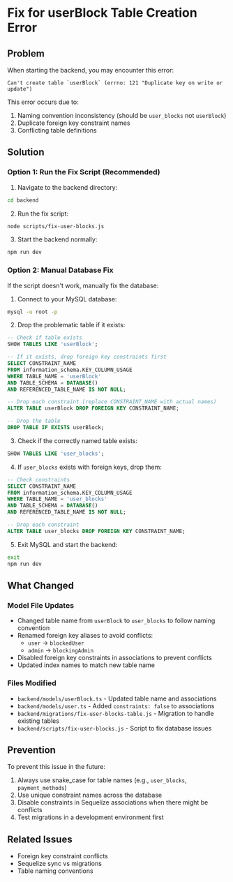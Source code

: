 # Fix for userBlock Table Creation Error

## Problem
When starting the backend, you may encounter this error:
```
Can't create table `userBlock` (errno: 121 "Duplicate key on write or update")
```

This error occurs due to:
1. Naming convention inconsistency (should be `user_blocks` not `userBlock`)
2. Duplicate foreign key constraint names
3. Conflicting table definitions

## Solution

### Option 1: Run the Fix Script (Recommended)

1. Navigate to the backend directory:
```bash
cd backend
```

2. Run the fix script:
```bash
node scripts/fix-user-blocks.js
```

3. Start the backend normally:
```bash
npm run dev
```

### Option 2: Manual Database Fix

If the script doesn't work, manually fix the database:

1. Connect to your MySQL database:
```bash
mysql -u root -p 
```

2. Drop the problematic table if it exists:
```sql
-- Check if table exists
SHOW TABLES LIKE 'userBlock';

-- If it exists, drop foreign key constraints first
SELECT CONSTRAINT_NAME 
FROM information_schema.KEY_COLUMN_USAGE 
WHERE TABLE_NAME = 'userBlock' 
AND TABLE_SCHEMA = DATABASE()
AND REFERENCED_TABLE_NAME IS NOT NULL;

-- Drop each constraint (replace CONSTRAINT_NAME with actual names)
ALTER TABLE userBlock DROP FOREIGN KEY CONSTRAINT_NAME;

-- Drop the table
DROP TABLE IF EXISTS userBlock;
```

3. Check if the correctly named table exists:
```sql
SHOW TABLES LIKE 'user_blocks';
```

4. If `user_blocks` exists with foreign keys, drop them:
```sql
-- Check constraints
SELECT CONSTRAINT_NAME 
FROM information_schema.KEY_COLUMN_USAGE 
WHERE TABLE_NAME = 'user_blocks' 
AND TABLE_SCHEMA = DATABASE()
AND REFERENCED_TABLE_NAME IS NOT NULL;

-- Drop each constraint
ALTER TABLE user_blocks DROP FOREIGN KEY CONSTRAINT_NAME;
```

5. Exit MySQL and start the backend:
```bash
exit
npm run dev
```

## What Changed

### Model File Updates
- Changed table name from `userBlock` to `user_blocks` to follow naming convention
- Renamed foreign key aliases to avoid conflicts:
  - `user` → `blockedUser`
  - `admin` → `blockingAdmin`
- Disabled foreign key constraints in associations to prevent conflicts
- Updated index names to match new table name

### Files Modified
- `backend/models/userBlock.ts` - Updated table name and associations
- `backend/models/user.ts` - Added `constraints: false` to associations
- `backend/migrations/fix-user-blocks-table.js` - Migration to handle existing tables
- `backend/scripts/fix-user-blocks.js` - Script to fix database issues

## Prevention
To prevent this issue in the future:
1. Always use snake_case for table names (e.g., `user_blocks`, `payment_methods`)
2. Use unique constraint names across the database
3. Disable constraints in Sequelize associations when there might be conflicts
4. Test migrations in a development environment first

## Related Issues
- Foreign key constraint conflicts
- Sequelize sync vs migrations
- Table naming conventions
